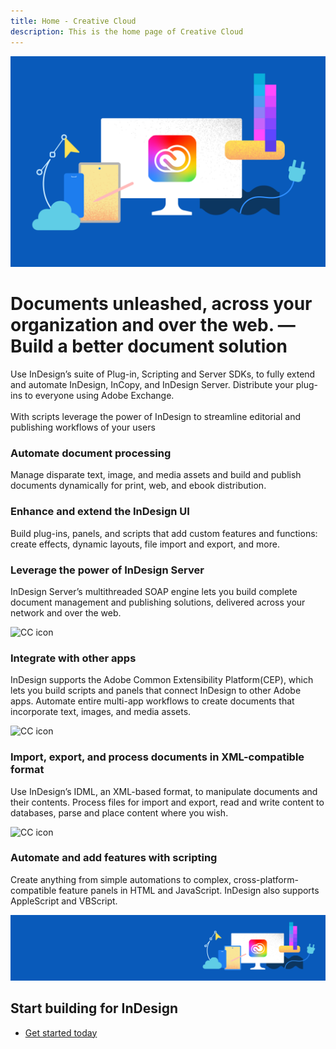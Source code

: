 ```yaml
---
title: Home - Creative Cloud
description: This is the home page of Creative Cloud 
---
```

 
<Hero slots="image, heading, text" variant="halfwidth" />

![Creative Cloud banner](images/cc-hero.png)

# Documents unleashed, across your organization and over the web. — Build a better document solution 

Use InDesign’s suite of Plug-in, Scripting and Server SDKs, to fully extend and automate InDesign, InCopy, and InDesign Server. Distribute your plug-ins to everyone using Adobe Exchange. <br /><br /> With scripts leverage the power of InDesign to streamline editorial and publishing workflows of your users  


<TextBlock slots="heading, text" width="33%" theme="light" isCentered />


### Automate document processing 

Manage disparate text, image, and media assets and build and publish documents dynamically for print, web, and ebook distribution.


<TextBlock slots="heading, text" width="33%" theme="light" isCentered />

### Enhance and extend the InDesign UI

Build plug-ins, panels, and scripts that add custom features and functions: create effects, dynamic layouts, file import and export, and more.


<TextBlock slots="heading, text" width="33%" theme="light" isCentered />

### Leverage the power of InDesign Server

InDesign Server’s multithreaded SOAP engine lets you build complete document management and publishing solutions, delivered across your network and over the web.


<TextBlock slots="image, heading, text" width="33%" theme="light" isCentered />

![CC icon](images/bridge-teaser1.jpg)

### Integrate with other apps

InDesign supports the Adobe Common Extensibility Platform(CEP), which lets you build scripts and panels that connect InDesign to other Adobe apps. Automate entire multi-app workflows to create documents that incorporate text, images, and media assets.


<TextBlock slots="image, heading, text" width="33%" theme="light" isCentered />

![CC icon](images/bridge-teaser2.jpg)

### Import, export, and process documents in XML-compatible format 

Use InDesign’s IDML, an XML-based format, to manipulate documents and their contents. Process files for import and export, read and write content to databases, parse and place content where you wish.

<TextBlock slots="image, heading, text" width="33%" theme="light" isCentered />

![CC icon](images/bridge-teaser3.jpg)

### Automate and add features with scripting

Create anything from simple automations to complex, cross-platform-compatible feature panels in HTML and JavaScript. InDesign also supports AppleScript and VBScript.



<SummaryBlock slots="image, heading, buttons" background="rgb(246, 16, 27)" />

![CC banner](images/cc-banner.png)

## Start building for InDesign


* [Get started today](https://console.adobe.io/downloads/id)
